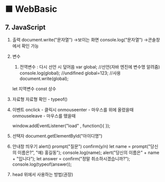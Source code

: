 # ■ WebBasic
## 7. JavaScript

1. 출력
	document.write("문자열") ->보이는 화면
	console.log("문자열") ->콘솔창에서 확인 가능

2. 변수
    1) 전역변수 : 다시 선언 시 덮어씀
                var global;             //선언(자바 엔진에 변수명 알려줌)
                console.log(global);    //undifined
                global=123;             //사용
                document.write(global);

	let 지역변수
	const 상수

3. 자료형
	자료형 확인 - typeof()

4. 이벤트 
	onclick  - 클릭시
	onmouseenter - 마우스를 위에 올렸을때
	onmouseleave - 마우스를 뗐을때

    window.addEventListener("load" , function(){   });

5. 선택자
   document.getElementById("아이디명")


6. 안내창 띄우기 
    alert() prompt("질문") confirm(y/n)
    let name = prompt("당신의 이름은?", "예) 홍길동");
    console.log(name);
    alert("당신의 이름은" + name + "입니다");
    let answer = confirm("정말 취소하시겠습니까?");
    console.log(typeof(answer));

7. head 위에서 사용하는 방법(권장)
          <script>
            window.addEventListener("load", function(){       
              
              document.getElementById("addEventEx").onclick=function(){

          let num = prompt("좋아하는 숫자를 입력하세요(0~5)");
          alert("당신이 좋아하는 숫자는 " +num+"입니다"); 
        
            target.style.backgroundColor="#000";
            target.style.color="#fff"      
              };
          } 
        );
          </script>  